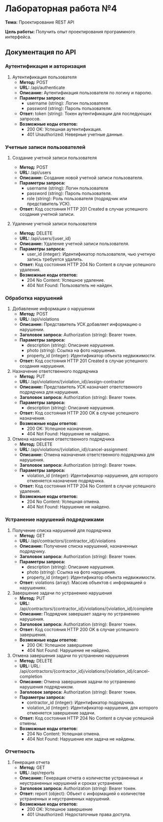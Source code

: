 # Лабораторная работа №4
**Тема:** Проектирование REST API
 
**Цель работы:** Получить опыт проектирования программного интерфейса.
## Документация по API
### Аутентификация и авторизация
1. Аутентификация пользователя
   - **Метод:** POST
   - **URL:** /api/authenticate
   - **Описание:** Аутентификация пользователя по логину и паролю.
   - **Параметры запроса:**
     - username (string): Логин пользователя
     - password (string): Пароль пользователя.
   - **Ответ:** token (string): Токен аутентификации для последующих запросов.
   - **Возможные коды ответов:**
      - 200 OK: Успешная аутентификация.
      - 401 Unauthorized: Неверные учетные данные.
 
### Учетные записи пользователей
1. Создание учетной записи пользователя
   - **Метод:** POST
   - **URL:** /api/users
   - **Описание:** Создание новой учетной записи пользователя.
   - **Параметры запроса:**
     - username (string): Логин пользователя
     - password (string): Пароль пользователя.
     - role (string): Роль пользователя (подрядчик или представитель УСК).
   - **Ответ:** Код состояния HTTP 201 Created в случае успешного создания учетной записи.
  
2. Удаление учетной записи пользователя
   - **Метод:** DELETE
   - **URL:** /api/users/{user_id}
   - **Описание:** Удаление учетной записи пользователя.
   - **Параметры запроса:**
     - user_id (integer): Идентификатор пользователя, чью учетную запись требуется удалить.
   - **Ответ:** Код состояния HTTP 204 No Content в случае успешного удаления.
   - **Возможные коды ответов:**
      - 204 No Content: Успешное удаление.
      - 404 Not Found: Пользователь не найден.
 
 ### Обработка нарушений    
 1. Добавление информации о нарушении
    - **Метод:** POST
    - **URL:** /api/violations
    - **Описание:**  Представитель УСК добавляет информацию о нарушении.
    - **Заголовок запроса:** Authorization (string): Bearer токен.
    - **Параметры запроса:**
      - description (string): Описание нарушения.
      - photo (string): Ссылка на фото нарушения.
      - property_id (integer): Идентификатор объекта недвижимости.
    - **Ответ:** Код состояния HTTP 201 Created в случае успешного создания нарушения.
 2. Назначение ответственного подрядчика
    - **Метод:** PUT
    - **URL:** /api/violations/{violation_id}/assign-contractor
    - **Описание:**  Представитель УСК назначает ответственного подрядчика для нарушения.
    - **Заголовок запроса:** Authorization (string): Bearer токен.
    - **Параметры запроса:**
      - description (string): Описание нарушения.
    - **Ответ:** Код состояния HTTP 200 OK в случае успешного назначения.
    - **Возможные коды ответов:**
      - 200 OK: Успешное назначение.
      - 404 Not Found: Нарушение не найдено.
3.  Отмена назначения ответственного подрядчика
    - **Метод:** DELETE
    - **URL:** /api/violations/{violation_id}/cancel-assignment
    - **Описание:**  Отмена назначения ответственного подрядчика для нарушения.
    - **Заголовок запроса:** Authorization (string): Bearer токен.
    - **Параметры запроса:**
      - violation_id (integer): Идентификатор нарушения, для которого отменяется назначение подрядчика.
    - **Ответ:** Код состояния HTTP 204 No Content в случае успешного удаления.
    - **Возможные коды ответов:**
      - 204 No Content: Успешная отмена.
      - 404 Not Found: Нарушение не найдено.
### Устранение нарушений подрядчиками
1. Получение списка нарушений для подрядчика
    - **Метод:** GET
    - **URL:** /api/contractors/{contractor_id}/violations
    - **Описание:**  Получение списка нарушений, назначенных подрядчику.
    - **Заголовок запроса:** Authorization (string): Bearer токен.
    - **Параметры запроса:**
      - description (string): Описание нарушения.
      - photo (string): Ссылка на фото нарушения.
      - property_id (integer): Идентификатор объекта недвижимости.
    - **Ответ:** violations (array): Массив объектов с информацией о нарушениях.
 2. Завершение задачи по устранению нарушения
    - **Метод:** PUT
    - **URL:** /api/contractors/{contractor_id}/violations/{violation_id}/complete
    - **Описание:**  Подрядчик завершает задачу по устранению нарушения.
    - **Заголовок запроса:** Authorization (string): Bearer токен.
    - **Ответ:** Код состояния HTTP 200 OK в случае успешного завершения.
    - **Возможные коды ответов:**
      - 200 OK: Успешное завершение
      - 404 Not Found: Нарушение не найдено.
3.  Отмена завершения задачи по устранению нарушения
    - **Метод:** DELETE
    - **URL:** URL: /api/contractors/{contractor_id}/violations/{violation_id}/cancel-completion
    - **Описание:**  Отмена завершения задачи по устранению нарушения подрядчиком.
    - **Заголовок запроса:** Authorization (string): Bearer токен.
    - **Параметры запроса:**
      - contractor_id (integer): Идентификатор подрядчика.
      - violation_id (integer): Идентификатор нарушения, для которого отменяется завершение задачи.
    - **Ответ:** Код состояния HTTP 204 No Content в случае успешной отмены.
    - **Возможные коды ответов:**
      - 204 No Content: Успешная отмена.
      - 404 Not Found: Нарушение или задача не найдены.
### Отчетность
1. Генерация отчета
    - **Метод:** GET
    - **URL:** /api/reports
    - **Описание:**  Генерация отчета о количестве устраненных и неустраненных нарушений и сроках устранения.
    - **Заголовок запроса:** Authorization (string): Bearer токен.
    - **Ответ:** report (object): Объект с информацией о количестве устраненных и неустраненных нарушений.
    - **Возможные коды ответов:**
      - 200 OK: Успешное завершение
      - 401 Unauthorized: Недостаточные права доступа.
